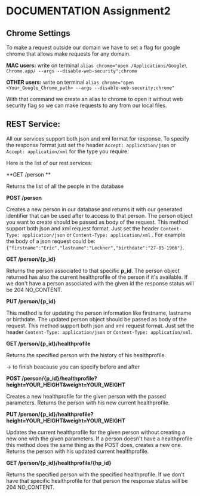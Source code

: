 DOCUMENTATION Assignment2
===========

Chrome Settings
----------------

To make a request outside our domain we have to set a flag for google chrome that allows make requests for any domain.

**MAC users:**
write on terminal `alias chrome="open /Applications/Google\ Chrome.app/ --args --disable-web-security";chrome`

**OTHER users:**
write on terminal `alias chrome="open <Your_Google_Chrome_path> --args --disable-web-security;chrome"`

With that command we create an alias to chrome to open it without web security flag so we can make requests to any
from our local files.

REST Service:
----------------
All our services support both json and xml format for response. 
To specify the response format just set the header `Accept: application/json` or `Accept: application/xml` for the type you require.

Here is the list of our rest services:

**GET /person **

Returns the list of all the people in the database 

**POST /person**

Creates a new person in our database and returns it with our generated identifier that can be used after to access to that person. The person object you want to create should be passed as body of the request. This method support both json and xml request format. Just set the header `Content-Type: application/json` or `Content-Type: application/xml` . For example the body of a json request could be: `{"firstname":"Eric","lastname":"Leckner","birthdate":"27-05-1966"}`.

**GET /person/{p_id}**

Returns the person associated to that specific **p_id**. The person object returned has also the current healthprofile of the person if it's available. If we don't have a person associated with the given id the response status will be 204 NO_CONTENT.

**PUT /person/{p_id}**

This method is for updating the person information like firstname, lastname or birthdate. The updated person object should be passed as body of the request. This method support both json and xml request format. Just set the header `Content-Type: application/json` or `Content-Type: application/xml`.

**GET /person/{p_id}/healthprofile**

Returns the specified person with the history of his healthprofile.

-> to finish beacause you can specify before and after

**POST /person/{p_id}/healthprofile?height=YOUR_HEIGHT&weight=YOUR_WEIGHT**

Creates a new healthprofile for the given person with the passed parameters. Returns the person with his new current healthprofile.

**PUT /person/{p_id}/healthprofile?height=YOUR_HEIGHT&weight=YOUR_WEIGHT**

Updates the current healthprofile for the given person without creating a new one with the given parameters. If a person doesn't have a healthprofile this method does the same thing as the POST does, creates a new one. Returns the person with his updated current healthprofile.

**GET /person/{p_id}/healthprofile/{hp_id}** 

Returns the specified person with the specified healthprofile. If we don't have that specific healthprofile for that person the response status will be 204 NO_CONTENT.

